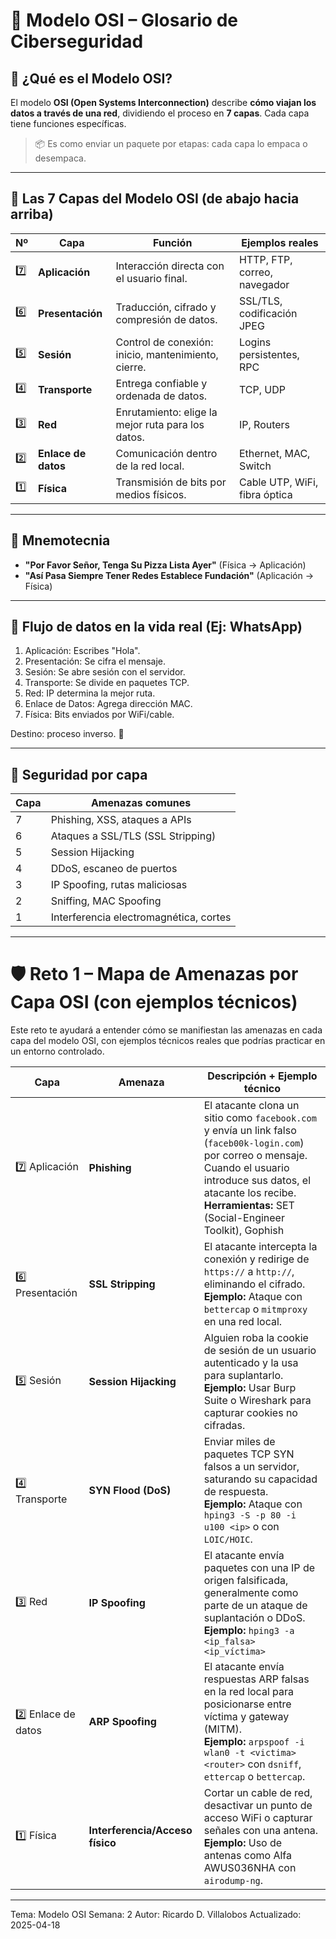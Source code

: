 # 📡 Modelo OSI – Glosario de Ciberseguridad

## 🧠 ¿Qué es el Modelo OSI?

El modelo **OSI (Open Systems Interconnection)** describe **cómo viajan los datos a través de una red**, dividiendo el proceso en **7 capas**. Cada capa tiene funciones específicas.

> 📦 Es como enviar un paquete por etapas: cada capa lo empaca o desempaca.

---

## 🧱 Las 7 Capas del Modelo OSI (de abajo hacia arriba)

| Nº | Capa                  | Función                                               | Ejemplos reales                      |
|----|------------------------|--------------------------------------------------------|--------------------------------------|
| 7️⃣ | **Aplicación**         | Interacción directa con el usuario final.              | HTTP, FTP, correo, navegador         |
| 6️⃣ | **Presentación**       | Traducción, cifrado y compresión de datos.             | SSL/TLS, codificación JPEG           |
| 5️⃣ | **Sesión**             | Control de conexión: inicio, mantenimiento, cierre.    | Logins persistentes, RPC             |
| 4️⃣ | **Transporte**         | Entrega confiable y ordenada de datos.                 | TCP, UDP                             |
| 3️⃣ | **Red**                | Enrutamiento: elige la mejor ruta para los datos.      | IP, Routers                          |
| 2️⃣ | **Enlace de datos**    | Comunicación dentro de la red local.                   | Ethernet, MAC, Switch                |
| 1️⃣ | **Física**             | Transmisión de bits por medios físicos.                | Cable UTP, WiFi, fibra óptica        |

---

## 🧠 Mnemotecnia

- **"Por Favor Señor, Tenga Su Pizza Lista Ayer"** (Física → Aplicación)
- **"Así Pasa Siempre Tener Redes Establece Fundación"** (Aplicación → Física)

---

## 🚀 Flujo de datos en la vida real (Ej: WhatsApp)

1. Aplicación: Escribes "Hola".
2. Presentación: Se cifra el mensaje.
3. Sesión: Se abre sesión con el servidor.
4. Transporte: Se divide en paquetes TCP.
5. Red: IP determina la mejor ruta.
6. Enlace de Datos: Agrega dirección MAC.
7. Física: Bits enviados por WiFi/cable.

Destino: proceso inverso. 🔄

---

## 🔐 Seguridad por capa

| Capa | Amenazas comunes                         |
|------|------------------------------------------|
| 7    | Phishing, XSS, ataques a APIs            |
| 6    | Ataques a SSL/TLS (SSL Stripping)        |
| 5    | Session Hijacking                        |
| 4    | DDoS, escaneo de puertos                 |
| 3    | IP Spoofing, rutas maliciosas            |
| 2    | Sniffing, MAC Spoofing                   |
| 1    | Interferencia electromagnética, cortes   |

---


# 🛡️ Reto 1 – Mapa de Amenazas por Capa OSI (con ejemplos técnicos)

Este reto te ayudará a entender cómo se manifiestan las amenazas en cada capa del modelo OSI, con ejemplos técnicos reales que podrías practicar en un entorno controlado.

| Capa | Amenaza                         | Descripción + Ejemplo técnico                          |
|------|----------------------------------|--------------------------------------------------------|
| 7️⃣ Aplicación | **Phishing**                        | El atacante clona un sitio como `facebook.com` y envía un link falso (`faceb00k-login.com`) por correo o mensaje. Cuando el usuario introduce sus datos, el atacante los recibe. <br> **Herramientas:** SET (Social-Engineer Toolkit), Gophish |
| 6️⃣ Presentación | **SSL Stripping**                  | El atacante intercepta la conexión y redirige de `https://` a `http://`, eliminando el cifrado. <br> **Ejemplo:** Ataque con `bettercap` o `mitmproxy` en una red local. |
| 5️⃣ Sesión | **Session Hijacking**              | Alguien roba la cookie de sesión de un usuario autenticado y la usa para suplantarlo. <br> **Ejemplo:** Usar Burp Suite o Wireshark para capturar cookies no cifradas. |
| 4️⃣ Transporte | **SYN Flood (DoS)**               | Enviar miles de paquetes TCP SYN falsos a un servidor, saturando su capacidad de respuesta. <br> **Ejemplo:** Ataque con `hping3 -S -p 80 -i u100 <ip>` o con `LOIC/HOIC`. |
| 3️⃣ Red | **IP Spoofing**                    | El atacante envía paquetes con una IP de origen falsificada, generalmente como parte de un ataque de suplantación o DDoS. <br> **Ejemplo:** `hping3 -a <ip_falsa> <ip_víctima>` |
| 2️⃣ Enlace de datos | **ARP Spoofing**                   | El atacante envía respuestas ARP falsas en la red local para posicionarse entre víctima y gateway (MITM). <br> **Ejemplo:** `arpspoof -i wlan0 -t <victima> <router>` con `dsniff`, `ettercap` o `bettercap`. |
| 1️⃣ Física | **Interferencia/Acceso físico** | Cortar un cable de red, desactivar un punto de acceso WiFi o capturar señales con una antena. <br> **Ejemplo:** Uso de antenas como Alfa AWUS036NHA con `airodump-ng`. |

---
Tema: Modelo OSI 
Semana: 2
Autor: Ricardo D. Villalobos
Actualizado: 2025-04-18